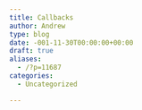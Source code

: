```yaml
---
title: Callbacks
author: Andrew
type: blog
date: -001-11-30T00:00:00+00:00
draft: true
aliases:
  - /?p=11687
categories:
  - Uncategorized

---
```

